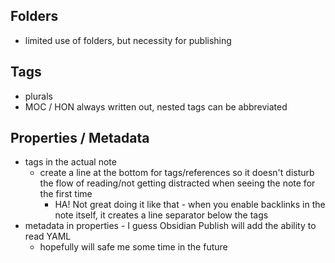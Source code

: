 ## Folders

- limited use of folders, but necessity for publishing

## Tags

- plurals
- MOC / HON always written out, nested tags can be abbreviated


## Properties / Metadata

- tags in the actual note
	- create a line at the bottom for tags/references so it doesn't disturb the flow of reading/not getting distracted when seeing the note for the first time
		- HA! Not great doing it like that - when you enable backlinks in the note itself, it creates a line separator below the tags
- metadata in properties - I guess Obsidian Publish will add the ability to read YAML
	- hopefully will safe me some time in the future

